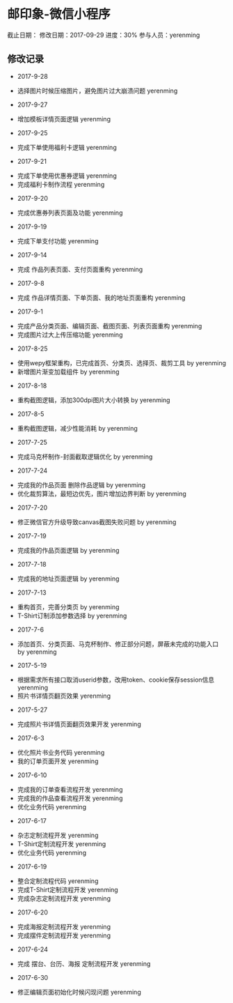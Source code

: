 # 邮印象-微信小程序
截止日期：
修改日期：2017-09-29
进度：30% 
参与人员：yerenming

## 修改记录

- 2017-9-28
* 选择图片时候压缩图片，避免图片过大崩溃问题 yerenming

- 2017-9-27
* 增加模板详情页面逻辑 yerenming

- 2017-9-25
* 完成下单使用福利卡逻辑 yerenming

- 2017-9-21
* 完成下单使用优惠券逻辑 yerenming
* 完成福利卡制作流程 yerenming

- 2017-9-20
* 完成优惠券列表页面及功能 yerenming

- 2017-9-19
* 完成下单支付功能 yerenming

- 2017-9-14
* 完成 作品列表页面、支付页面重构 yerenming

- 2017-9-8
* 完成 作品详情页面、下单页面、我的地址页面重构 yerenming

- 2017-9-1
* 完成产品分类页面、编辑页面、截图页面、列表页面重构 yerenming
* 完成图片过大上传压缩功能 yerenming

- 2017-8-25
* 使用wepy框架重构，已完成首页、分类页、选择页、裁剪工具 by yerenming
* 新增图片渐变加载组件 by yerenming

- 2017-8-18
* 重构截图逻辑，添加300dpi图片大小转换 by yerenming

- 2017-8-5
* 重构截图逻辑，减少性能消耗 by yerenming

- 2017-7-25
* 完成马克杯制作-封面截取逻辑优化 by yerenming

- 2017-7-24
* 完成我的作品页面 删除作品逻辑 by yerenming
* 优化裁剪算法，最短边优先，图片增加边界判断 by yerenming

- 2017-7-20
* 修正微信官方升级导致canvas截图失败问题 by yerenming

- 2017-7-19
* 完成我的作品页面逻辑 by yerenming

- 2017-7-18
* 完成我的地址页面逻辑 by yerenming

- 2017-7-13
* 重构首页，完善分类页 by yerenming
* T-Shirt订制添加参数选择 by yerenming

- 2017-7-6
* 添加首页、分类页面、马克杯制作、修正部分问题，屏蔽未完成的功能入口 by yerenming

- 2017-5-19
* 根据需求所有接口取消userid参数，改用token、cookie保存session信息 yerenming
* 照片书详情页翻页效果 yerenming

- 2017-5-27
* 完成照片书详情页面翻页效果开发 yerenming


- 2017-6-3
* 优化照片书业务代码 yerenming
* 我的订单页面开发 yerenming

- 2017-6-10
* 完成我的订单查看流程开发 yerenming
* 完成我的作品查看流程开发 yerenming
* 优化业务代码 yerenming

- 2017-6-17
* 杂志定制流程开发 yerenming
* T-Shirt定制流程开发 yerenming
* 优化业务代码 yerenming

- 2017-6-19
* 整合定制流程代码 yerenming
* 完成T-Shirt定制流程开发 yerenming
* 完成杂志定制流程开发 yerenming

- 2017-6-20
* 完成海报定制流程开发 yerenming
* 完成摆件定制流程开发 yerenming

- 2017-6-24
* 完成 摆台、台历、海报 定制流程开发 yerenming

- 2017-6-30
* 修正编辑页面初始化时候闪现问题 yerenming
